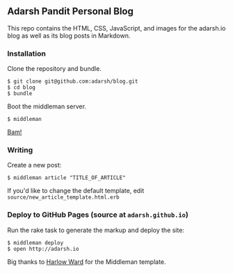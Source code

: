## Adarsh Pandit Personal Blog

This repo contains the HTML, CSS, JavaScript, and images for the adarsh.io
blog as well as its blog posts in Markdown.


### Installation

Clone the repository and bundle.

    $ git clone git@github.com:adarsh/blog.git
    $ cd blog
    $ bundle

Boot the middleman server.

    $ middleman

[Bam!](http://0.0.0.0:4567)


### Writing

Create a new post:

    $ middleman article "TITLE_OF_ARTICLE"

If you'd like to change the default template,
edit `source/new_article_template.html.erb`


### Deploy to GitHub Pages (source at `adarsh.github.io`)

Run the rake task to generate the markup and deploy the site:

    $ middleman deploy
    $ open http://adarsh.io

Big thanks to [Harlow Ward](https://github.com/harlow) for the Middleman template.
